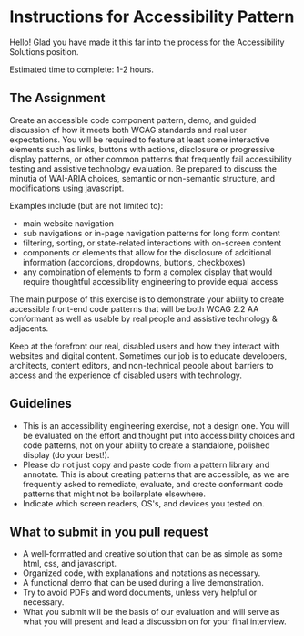 # Instructions for Accessibility Pattern
Hello! Glad you have made it this far into the process for the Accessibility Solutions position.

Estimated time to complete: 1-2 hours. 

## The Assignment
Create an accessible code component pattern, demo, and guided discussion of how it meets both WCAG standards and real user expectations. You will be required to feature at least some interactive elements such as links, buttons with actions, disclosure or progressive display patterns, or other common patterns that frequently fail accessibility testing and assistive technology evaluation. Be prepared to discuss the minutia of WAI-ARIA choices, semantic or non-semantic structure, and modifications using javascript. 

Examples include (but are not limited to):
- main website navigation
- sub navigations or in-page navigation patterns for long form content
- filtering, sorting, or state-related interactions with on-screen content
- components or elements that allow for the disclosure of additional information (accordions, dropdowns, buttons, checkboxes)
- any combination of elements to form a complex display that would require thoughtful accessibility engineering to provide equal access

The main purpose of this exercise is to demonstrate your ability to create accessible front-end code patterns that will be both WCAG 2.2 AA conformant as well as usable by real people and assistive technology & adjacents. 

Keep at the forefront our real, disabled users and how they interact with websites and digital content. Sometimes our job is to educate developers, architects, content editors, and non-technical people about barriers to access and the experience of disabled users with technology. 

## Guidelines
- This is an accessibility engineering exercise, not a design one. You will be evaluated on the effort and thought put into accessibility choices and code patterns, not on your ability to create a standalone, polished display (do your best!).
- Please do not just copy and paste code from a pattern library and annotate. This is about creating patterns that are accessible, as we are frequently asked to remediate, evaluate, and create conformant code patterns that might not be boilerplate elsewhere. 
- Indicate which screen readers, OS's, and devices you tested on.

## What to submit in you pull request
- A well-formatted and creative solution that can be as simple as some html, css, and javascript. 
- Organized code, with explanations and notations as necessary.
- A functional demo that can be used during a live demonstration.
- Try to avoid PDFs and word documents, unless very helpful or necessary. 
- What you submit will be the basis of our evaluation and will serve as what you will present and lead a discussion on for your final interview.